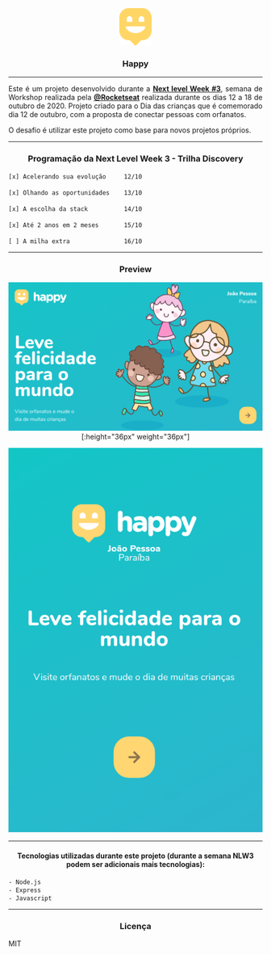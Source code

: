 <div align="center">

![Happy](https://github.com/DineiSF/NLW3-Discovery/blob/main/public/images/logo-icon.png?raw=true) 
</div>

<h3 align="center"> Happy </h3>

<hr>

<div align="justify"> Este é um projeto desenvolvido durante a <a href="https://nextlevelweek.com/inscricao/3" style="font-weight: bold" >Next level Week #3</a>, semana de Workshop realizada pela <a href="https://github.com/Rocketseat" style="font-weight: bold" >@Rocketseat</a>  realizada durante os dias 12 a 18 de outubro de 2020.
Projeto criado para o Dia das crianças que é comemorado dia 12 de outubro, com a proposta de conectar pessoas com orfanatos.

O desafio é utilizar este projeto como base para novos projetos próprios. </div>

---
<h3 align="center"> Programação da Next Level Week 3 - Trilha Discovery </h2>

    [x] Acelerando sua evolução     12/10

    [x] Olhando as oportunidades    13/10

    [x] A escolha da stack          14/10

    [x] Até 2 anos em 2 meses       15/10

    [ ] A milha extra               16/10

---
<div align="center">

<h3> Preview </h3>

![Happy](https://github.com/DineiSF/NLW3-Discovery/blob/main/public/images/assets/img1.png?raw=true)[:height="36px" weight="36px"]

![Happy](https://github.com/DineiSF/NLW3-Discovery/blob/main/public/images/assets/img2.png?raw=true)

</div>

<hr>

<h4 align="center"> Tecnologias utilizadas durante este projeto (durante a semana NLW3 podem ser adicionais mais tecnologias): </h3>

    - Node.js
    - Express
    - Javascript
---

<h3 align="center"> Licença </h3>

MIT
